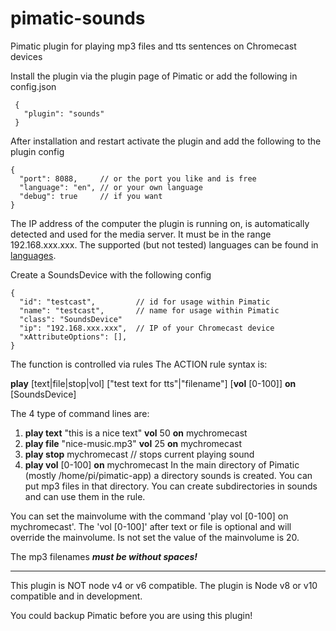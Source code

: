 # pimatic-sounds
Pimatic plugin for playing mp3 files and tts sentences on Chromecast devices

Install the plugin via the plugin page of Pimatic or add the following in config.json
```
 {
   "plugin": "sounds"
 }
```
After installation and restart activate the plugin and add the following to the plugin config
```
{
  "port": 8088,     // or the port you like and is free
  "language": "en", // or your own language
  "debug": true     // if you want
}

```
The IP address of the computer the plugin is running on, is automatically detected and used for the media server. It must be in the range 192.168.xxx.xxx.
The supported (but not tested) languages can be found in  [languages](https://github.com/bertreb/pimatic-sounds/blob/master/languages).

Create a SoundsDevice with the following config

```
{
  "id": "testcast",         // id for usage within Pimatic
  "name": "testcast",       // name for usage within Pimatic
  "class": "SoundsDevice"
  "ip": "192.168.xxx.xxx",  // IP of your Chromecast device
  "xAttributeOptions": [],
}
```

The function is controlled via rules
The ACTION rule syntax is:

**play** [text|file|stop|vol] ["test text for tts"|"filename"] [**vol** [0-100]] **on** [SoundsDevice]

The 4 type of command lines are:
1. **play text** "this is a nice text" **vol** 50 **on** mychromecast
2. **play file** "nice-music.mp3" **vol** 25 **on** mychromecast
3. **play stop** mychromecast  // stops current playing sound
4. **play vol** [0-100] **on** mychromecast
In the main directory of Pimatic (mostly /home/pi/pimatic-app) a directory sounds is created. You can put mp3 files in that directory. You can create subdirectories in sounds and can use them in the rule.

You can set the mainvolume with the command 'play vol [0-100] on mychromecast'.
The 'vol [0-100]' after text or file is optional and will override the mainvolume. Is not set the value of the mainvolume is 20.

The mp3 filenames ***must be without spaces!***

----
This plugin is NOT node v4 or v6 compatible. The plugin is Node v8 or v10 compatible and in development.

You could backup Pimatic before you are using this plugin!
